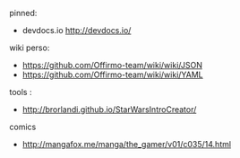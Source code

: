 
pinned:
- devdocs.io http://devdocs.io/

wiki perso:
- https://github.com/Offirmo-team/wiki/wiki/JSON
- https://github.com/Offirmo-team/wiki/wiki/YAML

tools :
- http://brorlandi.github.io/StarWarsIntroCreator/

comics
- http://mangafox.me/manga/the_gamer/v01/c035/14.html

